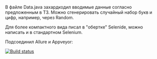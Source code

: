 В файле Data.java захардкодил вводимые данные согласно предложенным в ТЗ. 
Можно сгенерировать случайный набор букв и цифр, например, через Random.

Для более компактного вида писал в "обертке" Selenide, можно написать и в стандартном  Selenium.

Подсоединил Allure и Appveyor:

[![Build status](https://ci.appveyor.com/api/projects/status/akro0dbq4pt4vp7a?svg=true)](https://ci.appveyor.com/project/Solomakhin-Anton/severotrack)


